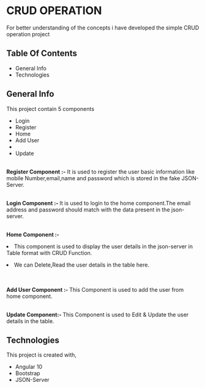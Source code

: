 <h1>CRUD OPERATION</h1>

For better understanding of the concepts i have developed the simple CRUD operation project

<h2>Table Of Contents</h2>
<ul>
<li>General Info</li>

<li>Technologies</li>
</ul>

<h2>General Info</h2>
 <p> This project contain 5 components 
<ul>
<li>Login</li>
<li>Register</li>
<li>Home</li>
<li>Add User<li>
<li>Update</li>
</ul><br>
<b>Register Component :-</b> It is used to register the user basic information like mobile Number,email,name and password which is stored in the fake JSON-Server.<br><br>

<b>Login Component :- </b> It is used to login to the home component.The email address and password should match with the data present in the json-server.<br><br>

<b> Home Component :- </b><li> This component is used to  display the user details in the json-server in Table format with CRUD Function.</li>
   <li>  We can Delete,Read the user details in the table here.</li><br><br>

   <b>Add User Component :- </b>This Component is used to add the user from home component.<br><br>

 <b>Update Component:- </b> This Component is used to Edit & Update the user details in the table. </p>

 
<h2>Technologies</h2>
<p>This project is created with,</p>
<ul>
<li>Angular 10</li>
<li>Bootstrap</li>
<li>JSON-Server</li>
</ul>